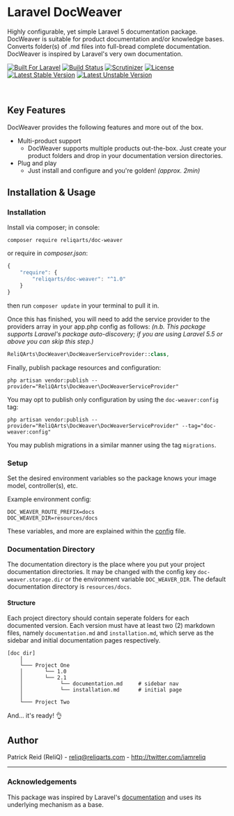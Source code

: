 # Laravel DocWeaver

Highly configurable, yet simple Laravel 5 documentation package. DocWeaver is suitable for product documentation and/or knowledge bases. Converts folder(s) of .md files into full-bread complete documentation. DocWeaver is inspired by Laravel's very own documentation.

[![Built For Laravel](https://img.shields.io/badge/built%20for-laravel-red.svg?style=flat-square)](http://laravel.com)
[![Build Status](https://img.shields.io/scrutinizer/build/g/reliqarts/doc-weaver/master.svg?style=flat-square)](https://scrutinizer-ci.com/g/reliqarts/doc-weaver/build-status/master)
[![Scrutinizer](https://img.shields.io/scrutinizer/g/reliqarts/doc-weaver.svg?style=flat-square)](https://scrutinizer-ci.com/g/reliqarts/doc-weaver/)
[![License](https://poser.pugx.org/reliqarts/doc-weaver/license?format=flat-square)](https://packagist.org/packages/reliqarts/doc-weaver)
[![Latest Stable Version](https://poser.pugx.org/reliqarts/doc-weaver/version?format=flat-square)](https://packagist.org/packages/reliqarts/doc-weaver)
[![Latest Unstable Version](https://poser.pugx.org/reliqarts/doc-weaver/v/unstable?format=flat-square)](//packagist.org/packages/reliqarts/doc-weaver)

&nbsp;

## Key Features

DocWeaver provides the following features and more out of the box.

- Multi-product support
    - DocWeaver supports multiple products out-the-box. Just create your product folders and drop in your documentation version directories.
- Plug and play
    - Just install and configure and you're golden! *(approx. 2min)*

## Installation & Usage

### Installation

Install via composer; in console: 
```
composer require reliqarts/doc-weaver
``` 
or require in *composer.json*:
```js
{
    "require": {
        "reliqarts/doc-weaver": "^1.0"
    }
}
```
then run `composer update` in your terminal to pull it in.

Once this has finished, you will need to add the service provider to the providers array in your app.php config as follows:
*(n.b. This package supports Laravel's package auto-discovery; if you are using Laravel 5.5 or above you can skip this step.)*

```php
ReliQArts\DocWeaver\DocWeaverServiceProvider::class,
```

Finally, publish package resources and configuration:

```
php artisan vendor:publish --provider="ReliQArts\DocWeaver\DocWeaverServiceProvider"
``` 

You may opt to publish only configuration by using the `doc-weaver:config` tag:

```
php artisan vendor:publish --provider="ReliQArts\DocWeaver\DocWeaverServiceProvider" --tag="doc-weaver:config"
``` 
You may publish migrations in a similar manner using the tag `migrations`.

### Setup

Set the desired environment variables so the package knows your image model, controller(s), etc. 

Example environment config:
```
DOC_WEAVER_ROUTE_PREFIX=docs
DOC_WEAVER_DIR=resources/docs
```

These variables, and more are explained within the [config](https://github.com/ReliQArts/laravel-doc-weaver/blob/master/src/config/config.php) file.

### Documentation Directory

The documentation directory is the place where you put your project documentation directories. It may be changed with the config key `doc-weaver.storage.dir` or the environment variable `DOC_WEAVER_DIR`. The default documentation directory is `resources/docs`.

#### Structure

Each project directory should contain seperate folders for each documented version. Each version must have at least two (2) markdown files, namely `documentation.md` and `installation.md`, which serve as the sidebar and initial documentation pages respectively.

```
[doc dir]
    │
    └─── Project One
    │       └── 1.0
    │       └── 2.1
    │            └── documentation.md     # sidebar nav
    │            └── installation.md      # initial page
    │
    └─── Project Two
```

And... it's ready! :ok_hand:

## Author

Patrick Reid (ReliQ) - <reliq@reliqarts.com> - <http://twitter.com/iamreliq>

----

### Acknowledgements

This package was inspired by Laravel's [documentation](https://github.com/laravel/laravel) and uses its underlying mechanism as a base.